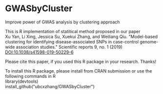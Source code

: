 # GWASbyCluster
Improve power of GWAS analysis by clustering approach

This is R implementation of statitical method proposed in our paper <br>
Xu Yan, Li Xing, Jessica Su, Xuekui Zhang, and Weiliang Qiu. "Model-based clustering for identifying disease-associated SNPs in case-control genome-wide association studies." Scientific reports 9, no. 1 (2019)
<DOI:10.1038/s41598-019-50229-6>

Please cite this paper, if you used this R package in your research. Thanks!

To install this R package, please install from CRAN submission or use the following commands in R<br>
library(devtools)<br>
install_github("ubcxzhang/GWASbyCluster")

